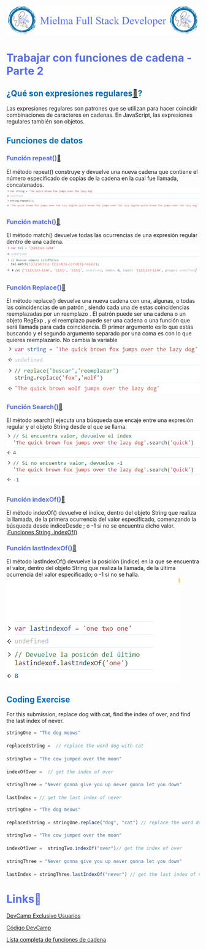 ![Logo Mielma](logo/Logo_Encabezado.png)

# <b><font color="#556CEE">Trabajar con funciones de cadena - Parte 2</font></b>

## <b><font color="#006cb5">¿Qué son expresiones regulares[🔗](https://developer.mozilla.org/es/docs/Web/JavaScript/Guide/Regular_expressions)?</font></b>

Las expresiones regulares son patrones que se utilizan para hacer coincidir combinaciones de caracteres en cadenas. En JavaScript, las expresiones regulares también son objetos.

## <b><font color="#006cb5">Funciones de datos</font></b>

### <font color="#556CEE">Función repeat()[🔗](https://developer.mozilla.org/es/docs/Web/JavaScript/Reference/Global_Objects/String/repeat)</font>
El método repeat() construye y devuelve una nueva cadena que contiene el número especificado de copias de la cadena en la cual fue llamada, concatenados.
![Funciones String Repeat()](image/Funciones_String_.repeat().png)

### <font color="#556CEE">Función match()[🔗](https://developer.mozilla.org/es/docs/Web/JavaScript/Reference/Global_Objects/String/match)</font>
El método match() devuelve todas las ocurrencias de una expresión regular dentro de una cadena.
![Funciones String Match()Tel](image/Funciones_String_.match()tel.png)

### <font color="#556CEE">Función Replace()[🔗](https://developer.mozilla.org/es/docs/Web/JavaScript/Reference/Global_Objects/String/replace)</font>
El método replace() devuelve una nueva cadena con una, algunas, o todas las coincidencias de un patrón , siendo cada una de estas coincidencias reemplazadas por un reemplazo . El patrón puede ser una cadena o un objeto RegExp , y el reemplazo puede ser una cadena o una función que será llamada para cada coincidencia.
El primer argumento es lo que estás buscando y el segundo argumento separado por una coma es con lo que quieres reemplazarlo.
No cambia la variable
![Funciones String .replace()](image/Funciones_String_.replace().png)

### <font color="#556CEE">Función Search()[🔗](https://developer.mozilla.org/es/docs/Web/JavaScript/Reference/Global_Objects/String/search)</font>
El método search() ejecuta una búsqueda que encaje entre una expresión regular y el objeto String desde el que se llama.
![Funciones String .search()](image/Funciones_String_.search()tel.png)

### <font color="#556CEE">Función indexOf()[🔗](https://developer.mozilla.org/es/docs/Web/JavaScript/Reference/Global_Objects/String/indexOf)</font>
El método indexOf() devuelve el índice, dentro del objeto String que realiza la llamada, de la primera ocurrencia del valor especificado, comenzando la búsqueda desde indiceDesde ; o -1 si no se encuentra dicho valor.
¡[Funciones String .indexOf()](image/Funciones_String_.indexOf().png)

### <font color="#556CEE">Función lastIndexOf()[🔗](https://developer.mozilla.org/es/docs/Web/JavaScript/Reference/Global_Objects/String/lastIndexOf)</font>
El método lastIndexOf() devuelve la posición (indice) en la que se encuentra el valor, dentro del objeto String que realiza la llamada, de la última ocurrencia del valor especificado; o -1 si no se halla.
![Funciones String lastIndexOf()](image/Funciones_String_.lastIndexOf().png)

## <b><font color="#006cb5">Coding Exercise</font></b>
For this submission, replace dog with cat, find the index of over, and find the last index of never.
```js
stringOne = "The dog meows"  

replacedString =  // replace the word dog with cat

stringTwo = "The cow jumped over the moon"

indexOfOver =  // get the index of over

stringThree = "Never gonna give you up never gonna let you down"

lastIndex = // get the last index of never 
```
```js
stringOne = "The dog meows"

replacedString = stringOne.replace("dog", "cat") // replace the word dog with cat

stringTwo = "The cow jumped over the moon"

indexOfOver =  stringTwo.indexOf("over")// get the index of over

stringThree = "Never gonna give you up never gonna let you down"

lastIndex = stringThree.lastIndexOf("never") // get the last index of never 
```


# <b><font color="#556CEE">Links🔗</font></b>

[DevCamp Exclusivo Usuarios](https://basque.devcamp.com/pt-full-stack-development-javascript-python-react/guide/working-with-string-functions-part-2)  

[Código DevCamp](https://github.com/rails-camp/javascript-programming/blob/master/section_b_13_string_functions.js)

[Lista completa de funciones de cadena](https://www.w3schools.com/jsref/jsref_obj_string.asp)